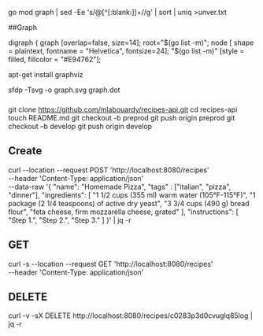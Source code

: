 go mod graph | sed -Ee 's/@[^[:blank:]]+//g' | sort | uniq >unver.txt

##Graph

digraph {
graph [overlap=false, size=14];
root="$(go list -m)";
node [ shape = plaintext, fontname = "Helvetica",
fontsize=24];
"$(go list -m)" [style = filled,
fillcolor = "#E94762"];

apt-get install graphviz


sfdp -Tsvg -o graph.svg graph.dot


###

git clone https://github.com/mlabouardy/recipes-api.git
cd recipes-api
touch README.md
git checkout -b preprod
git push origin preprod
git checkout –b develop
git push origin develop

## Create

curl --location --request POST 'http://localhost:8080/recipes' \
--header 'Content-Type: application/json' \
--data-raw '{
"name": "Homemade Pizza",
"tags" : ["italian", "pizza", "dinner"],
"ingredients": [
"1 1/2 cups (355 ml) warm water (105°F-115°F)",
 "1 package (2 1/4 teaspoons) of active dry yeast",
 "3 3/4 cups (490 g) bread flour",
 "feta cheese, firm mozzarella cheese, grated"
 ],
"instructions": [
"Step 1.",
 "Step 2.",
 "Step 3."
 ]
}' | jq -r

## GET

curl -s --location --request GET 'http://localhost:8080/recipes' \
--header 'Content-Type: application/json'

## DELETE
curl -v -sX DELETE http://localhost:8080/recipes/c0283p3d0cvuglq85log | jq -r